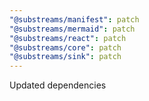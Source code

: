```yaml
---
"@substreams/manifest": patch
"@substreams/mermaid": patch
"@substreams/react": patch
"@substreams/core": patch
"@substreams/sink": patch
---
```


Updated dependencies
